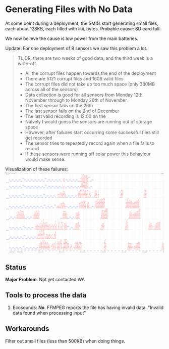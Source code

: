 # Generating Files with No Data

At some point during a deployment, the SM4s start generating small files, each
about 128KB, each filled with `NUL` bytes. ~~Probable cause: SD card full.~~

We now believe the cause is low power from the main batteries.

Update: For one deployment of 8 sensors we saw this problem a lot.

> TL;DR: there are two weeks of good data, and the third week is a write-off.
> 
> - All the corrupt files happen towards the end of the deployment
> - There are 5121 corrupt files and 1608 valid files
> - The corrupt files did not take up too much space (only 380MB across all of the sensors)
> - Data collection is good for all sensors from Monday 12th November through to Monday 26th of November
> - The first sensor fails on the 26th
> - The last sensor fails on the 2nd of December
> - The last valid recording is 12:00 on the 
> - Naively I would guess the sensors are running out of storage space
> - However, after failures start occurring some successful files still get recorded
> - The sensor tries to repeatedly record again when a file fails to record
> - If these sensors were running off solar power this behaviour would make sense.

Visualization of these failures:
![sm4_failures_empty_file.png](./media/sm4_failures_empty_file.png)


## Status

**Major Problem**. Not yet contacted WA

## Tools to process the data

1. Ecosounds: **No**. FFMPEG reports the file has having invalid data. "Invalid data found
when processing input"

## Workarounds

Filter out small files (less than 500KB) when doing things.